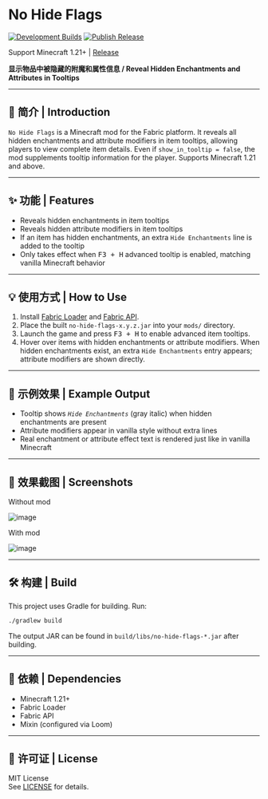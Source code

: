 # No Hide Flags

[![Development Builds](https://github.com/ohto-ai/no-hide-flags/actions/workflows/build.yml/badge.svg)](https://github.com/ohto-ai/no-hide-flags/actions/workflows/build.yml)
[![Publish Release](https://github.com/ohto-ai/no-hide-flags/actions/workflows/release.yml/badge.svg?event=release)](https://github.com/ohto-ai/no-hide-flags/actions/workflows/release.yml)

Support Minecraft 1.21+ | [Release](https://github.com/ohto-ai/no-hide-flags/releases)

**显示物品中被隐藏的附魔和属性信息 / Reveal Hidden Enchantments and Attributes in Tooltips**

---

## 📝 简介 | Introduction

`No Hide Flags` is a Minecraft mod for the Fabric platform. It reveals all hidden enchantments and attribute modifiers in item tooltips, allowing players to view complete item details. Even if `show_in_tooltip = false`, the mod supplements tooltip information for the player. Supports Minecraft 1.21 and above.

---

## ✨ 功能 | Features

- Reveals hidden enchantments in item tooltips
- Reveals hidden attribute modifiers in item tooltips
- If an item has hidden enchantments, an extra `Hide Enchantments` line is added to the tooltip
- Only takes effect when <kbd>F3 + H</kbd> advanced tooltip is enabled, matching vanilla Minecraft behavior

---

## 💡 使用方式 | How to Use

1. Install [Fabric Loader](https://fabricmc.net/) and [Fabric API](https://modrinth.com/mod/fabric-api).
2. Place the built `no-hide-flags-x.y.z.jar` into your `mods/` directory.
3. Launch the game and press <kbd>F3 + H</kbd> to enable advanced item tooltips.
4. Hover over items with hidden enchantments or attribute modifiers. When hidden enchantments exist, an extra `Hide Enchantments` entry appears; attribute modifiers are shown directly.

---

## 🧪 示例效果 | Example Output

- Tooltip shows _`Hide Enchantments`_ (gray italic) when hidden enchantments are present
- Attribute modifiers appear in vanilla style without extra lines
- Real enchantment or attribute effect text is rendered just like in vanilla Minecraft

---

## 📸 效果截图 | Screenshots

Without mod

![image](https://media.forgecdn.net/attachments/1283440/changelog/changelog_175af99b-9127-495f-8f62-bf6f876544ee.png)

With mod

![image](https://media.forgecdn.net/attachments/1283440/changelog/changelog_6805f29d-2473-4725-9f30-46b514475e6b.png)

---

## 🛠️ 构建 | Build

This project uses Gradle for building. Run:

```bash
./gradlew build
```

The output JAR can be found in `build/libs/no-hide-flags-*.jar` after building.

---

## 🔧 依赖 | Dependencies

- Minecraft 1.21+
- Fabric Loader
- Fabric API
- Mixin (configured via Loom)

---

## 📄 许可证 | License

MIT License  
See [LICENSE](https://github.com/ohto-ai/no-hide-flags/blob/master/LICENSE) for details.
